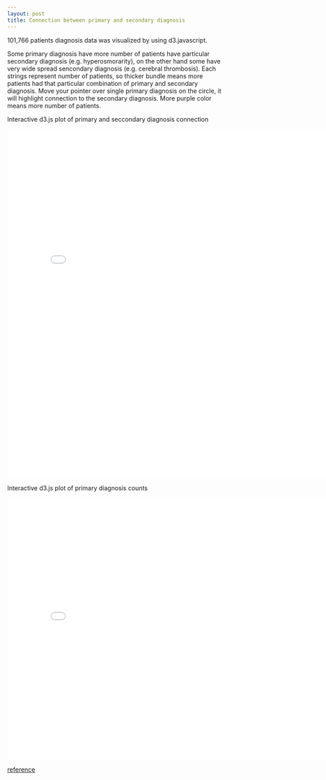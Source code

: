 ```yaml
---
layout: post
title: Connection between primary and secondary diagnosis
---
```


101,766 patients diagnosis data was visualized by using d3.javascript.

Some primary diagnosis have more number of patients have particular secondary diagnosis (e.g. hyperosmorarity), on the other hand some have very wide spread sencondary diagnosis (e.g. cerebral thrombosis). Each strings represent number of patients, so thicker bundle means more patients had that particular combination of primary and secondary diagnosis. Move your pointer over single primary diagnosis on the circle, it will highlight connection to the secondary diagnosis. More purple color means more number of patients.

Interactive d3.js plot of primary and seccondary diagnosis connection

<iframe src="{{'/assets/html_plots/diag_bundle_all.html' | prepend: site.baseurl }}" width="800" height="800" frameborder="0"></iframe>


Interactive d3.js plot of primary diagnosis counts

<iframe src="{{'/assets/html_plots/diag_count.html' | prepend: site.baseurl }}" width="800" height="600" frameborder="0"></iframe>


[reference](http://bl.ocks.org/mbostock/4062006)
